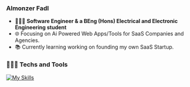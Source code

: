 ### Almonzer Fadl 
- 👨🏻‍💻 **Software Engineer & a BEng (Hons) Electrical and Electronic Engineering student** 
- 🌐 Focusing on Ai Powered Web Apps/Tools for SaaS Companies and Agencies.
- 📚 Currently learning working on founding my own SaaS Startup.

### 👨🏻‍💻 Techs and Tools
[![My Skills](https://skillicons.dev/icons?i=html,css,javascript,typescript,php,react,nextjs,tailwindcss,nodejs,vite,expressjs,supabase,mongodb,sqlite,docker,figma,git,github,laravel,vercel&theme=light&perline=10)](https://skillicons.dev)
